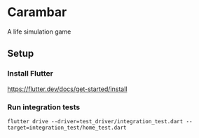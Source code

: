 # Carambar

A life simulation game

## Setup
### Install Flutter
https://flutter.dev/docs/get-started/install

### Run integration tests
`flutter drive --driver=test_driver/integration_test.dart --target=integration_test/home_test.dart`
